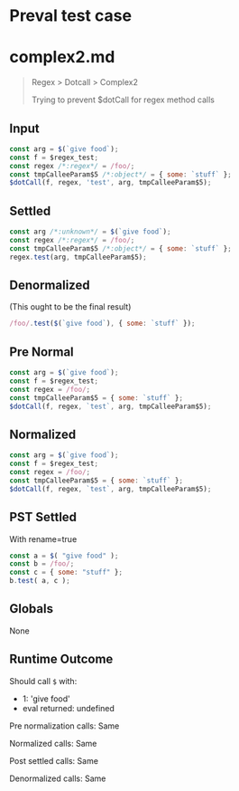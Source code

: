 # Preval test case

# complex2.md

> Regex > Dotcall > Complex2
>
> Trying to prevent $dotCall for regex method calls

## Input

`````js filename=intro
const arg = $(`give food`);
const f = $regex_test;
const regex /*:regex*/ = /foo/;
const tmpCalleeParam$5 /*:object*/ = { some: `stuff` };
$dotCall(f, regex, 'test', arg, tmpCalleeParam$5);
`````

## Settled


`````js filename=intro
const arg /*:unknown*/ = $(`give food`);
const regex /*:regex*/ = /foo/;
const tmpCalleeParam$5 /*:object*/ = { some: `stuff` };
regex.test(arg, tmpCalleeParam$5);
`````

## Denormalized
(This ought to be the final result)

`````js filename=intro
/foo/.test($(`give food`), { some: `stuff` });
`````

## Pre Normal


`````js filename=intro
const arg = $(`give food`);
const f = $regex_test;
const regex = /foo/;
const tmpCalleeParam$5 = { some: `stuff` };
$dotCall(f, regex, `test`, arg, tmpCalleeParam$5);
`````

## Normalized


`````js filename=intro
const arg = $(`give food`);
const f = $regex_test;
const regex = /foo/;
const tmpCalleeParam$5 = { some: `stuff` };
$dotCall(f, regex, `test`, arg, tmpCalleeParam$5);
`````

## PST Settled
With rename=true

`````js filename=intro
const a = $( "give food" );
const b = /foo/;
const c = { some: "stuff" };
b.test( a, c );
`````

## Globals

None

## Runtime Outcome

Should call `$` with:
 - 1: 'give food'
 - eval returned: undefined

Pre normalization calls: Same

Normalized calls: Same

Post settled calls: Same

Denormalized calls: Same
